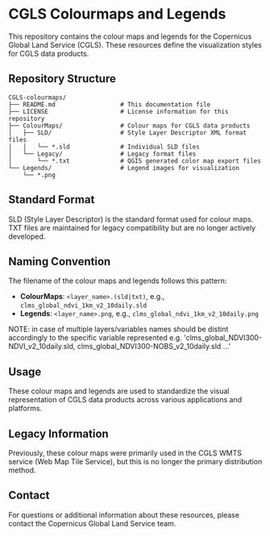 # CGLS Colourmaps and Legends

This repository contains the colour maps and legends for the Copernicus Global Land Service (CGLS). These resources define the visualization styles for CGLS data products.

## Repository Structure
```
CGLS-colourmaps/
├── README.md                  # This documentation file
├── LICENSE                    # License information for this repository
├── ColourMaps/                # Colour maps for CGLS data products
│   ├── SLD/                   # Style Layer Descriptor XML format files
│   │   └── *.sld              # Individual SLD files
│   └── Legacy/                # Legacy format files
│       └── *.txt              # QGIS generated color map export files
└── Legends/                   # Legend images for visualization
    └── *.png  
```

## Standard Format

SLD (Style Layer Descriptor) is the standard format used for colour maps. TXT files are maintained for legacy compatibility but are no longer actively developed.

## Naming Convention

The filename of the colour maps and legends follows this pattern:

- **ColourMaps**: `<layer_name>.(sld|txt)`, e.g., `clms_global_ndvi_1km_v2_10daily.sld`
- **Legends**: `<layer_name>.png`, e.g., `clms_global_ndvi_1km_v2_10daily.png`

NOTE: in case of multiple layers/variables names should be distint accordingly to the specific variable represented e.g. 'clms_global_NDVI300-NDVI_v2_10daily.sld, clms_global_NDVI300-NOBS_v2_10daily.sld ...'

## Usage

These colour maps and legends are used to standardize the visual representation of CGLS data products across various applications and platforms.

## Legacy Information

Previously, these colour maps were primarily used in the CGLS WMTS service (Web Map Tile Service), but this is no longer the primary distribution method.

## Contact

For questions or additional information about these resources, please contact the Copernicus Global Land Service team.
